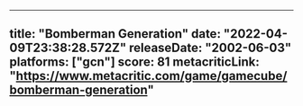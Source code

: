 
---
title: "Bomberman Generation"
date: "2022-04-09T23:38:28.572Z"
releaseDate: "2002-06-03"
platforms: ["gcn"]
score: 81
metacriticLink: "https://www.metacritic.com/game/gamecube/bomberman-generation"
---
